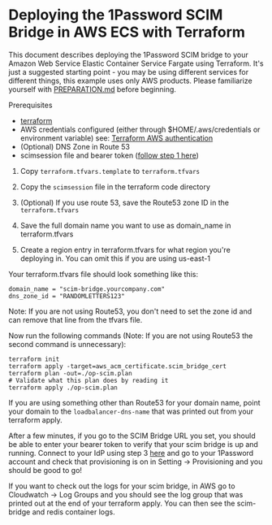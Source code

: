 # Deploying the 1Password SCIM Bridge in AWS ECS with Terraform

This document describes deploying the 1Password SCIM bridge to your Amazon Web Service Elastic Container Service Fargate using Terraform. It's just a suggested starting point - you may be using different services for different things, this example uses only AWS products. Please familiarize yourself with [PREPARATION.md](/PREPARATION.md) before beginning.

Prerequisites
- [terraform](https://learn.hashicorp.com/tutorials/terraform/install-cli)
- AWS credentials configured (either through $HOME/.aws/credentials or environment variable)
  see: [Terraform AWS authentication](https://registry.terraform.io/providers/hashicorp/aws/latest/docs#authentication)
- (Optional) DNS Zone in Route 53
- scimsession file and bearer token ([follow step 1 here](https://support.1password.com/scim/))

1. Copy `terraform.tfvars.template` to `terraform.tfvars`

2. Copy the `scimsession` file in the terraform code directory

3. (Optional) If you use route 53, save the Route53 zone ID in the `terraform.tfvars`

4. Save the full domain name you want to use as domain_name in terraform.tfvars

5. Create a region entry in terraform.tfvars for what region you're deploying in. You can omit this if you are using us-east-1

Your terraform.tfvars file should look something like this:
```
domain_name = "scim-bridge.yourcompany.com"
dns_zone_id = "RANDOMLETTERS123"
```
Note: If you are not using Route53, you don't need to set the zone id and can remove that line from the tfvars file.

Now run the following commands (Note: If you are not using Route53 the second command is unnecessary):
```
terraform init
terraform apply -target=aws_acm_certificate.scim_bridge_cert
terraform plan -out=./op-scim.plan
# Validate what this plan does by reading it
terraform apply ./op-scim.plan
```
If you are using something other than Route53 for your domain name, point your domain to the `loadbalancer-dns-name` that was printed out from your terraform apply.

After a few minutes, if you go to the SCIM Bridge URL you set, you should be able to enter your bearer token to verify that your scim bridge is up and running. Connect to your IdP using step 3 [here](https://support.1password.com/scim/) and go to your 1Password account and check that provisioning is on in Setting -> Provisioning and you should be good to go!

If you want to check out the logs for your scim bridge, in AWS go to Cloudwatch -> Log Groups and you should see the log group that was printed out at the end of your terraform apply. You can then see the scim-bridge and redis container logs. 
